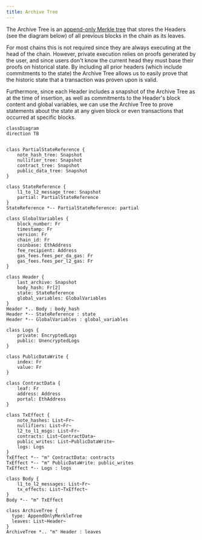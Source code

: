 ```yaml
---
title: Archive Tree
---
```


The Archive Tree is an [append-only Merkle tree](./tree-implementations.md#append-only-merkle-trees) that stores the Headers (see the diagram below) of all previous blocks in the chain as its leaves.

For most chains this is not required since they are always executing at the head of the chain. However, private execution relies on proofs generated by the user, and since users don't know the current head they must base their proofs on historical state. By including all prior headers (which include commitments to the state) the Archive Tree allows us to easily prove that the historic state that a transaction was proven upon is valid.

Furthermore, since each Header includes a snapshot of the Archive Tree as at the time of insertion, as well as commitments to the Header's block content and global variables, we can use the Archive Tree to prove statements about the state at any given block or even transactions that occurred at specific blocks.

<!--
Mike review: some comments on naming:
- `PartialStateReference` is a collection of tree snapshots. A name like `StateTreeSnapshots` would be much clearer, imo. Similarly `StateReference` is also an unclear name imo; "reference" isn't precise enough. I should be able to know from the name what's included in a struct, without asking "What's included in that struct?".
- Why is the message tree snapshot separate from the other trees, in the `StateReference`?
- I'd renaming the data members of `Logs` to `encrypted` and `unencrypted`?
- I suggest removing the "m"s from the diagram, because they require explanation, so will confuse readers, and the nature of a `List` makes them superfluous.
- `l1_to_l2_messages`: List<Fr>`: Since each of these entries is of type `Fr`, are these in fact message hashes? If so, `l1_to_l2_message_hashes` is more correct.
    - We should add some comments below the diagram, to either explain or link to an explanation of how these `l1_to_l2_message_hashes` are computed.
- `l2_to_l1_msgs`
    - Inconsistent `msgs` vs `messages` for `l1_to_l2_messages`. Suggest using `messages` throughout.
    - If these are in fact message hashes, the same comments as I made for `l1_to_l2_messages` directly above would apply.
-->

<!--
Mike review: globals:
Do we have a section which explains globals? (I'm still working my way through the docs). In particular, elaborating on `chain_id` and `version` might be useful. (I've forgotten what the `version` relates to).
-->

<!--
Mike review: body_hash:
What's `body_hash`? What data is included in the preimage of this hash? What hash is used? We should add some precision to how we document hashes, seeking consistency of explanation across all pages. Copying some boilerplate commentary from my review of another section:

We should specify exactly how this hash is computed.
- Details of the hash to use, and a domain separator for the hash. We might not know the final hash that we'll use, but we should propose one, and we should probably also give each hash a name.
    - E.g. `contract_address = contract_address_hash("contract_address".to_field(), version.to_field(), registerer_address.to_field(), etc...)` where `contract_address_hash = pedersen_hash` (for now).
-->

<!--
Mike review: a note on the contract tree:
We'll be removing the contract tree and contract deployment data, in favour of using the nullifier tree to store contract class data and contract instance data, and events to broadcast contract data to the world (see the `contract-deployment` section of these docs for more details (there are still some review comments to be addressed in branch `mc/yp-review-contract-deployment`)).
Therefore, we can probably remove the `contract_tree` and `ContractData` references from the diagram below.
-->

<!-- NOTE: If you're editing this diagram, there will be other diagrams (e.g. in the rollup-circuits / circuits sections) that will need to be updated too. There are also class definitions in other sections which will need to be updated. -->

```mermaid
classDiagram
direction TB


class PartialStateReference {
    note_hash_tree: Snapshot
    nullifier_tree: Snapshot
    contract_tree: Snapshot
    public_data_tree: Snapshot
}

class StateReference {
    l1_to_l2_message_tree: Snapshot
    partial: PartialStateReference
}
StateReference *-- PartialStateReference: partial

class GlobalVariables {
    block_number: Fr
    timestamp: Fr
    version: Fr
    chain_id: Fr
    coinbase: EthAddress
    fee_recipient: Address
    gas_fees.fees_per_da_gas: Fr
    gas_fees.fees_per_l2_gas: Fr
}

class Header {
    last_archive: Snapshot
    body_hash: Fr[2]
    state: StateReference
    global_variables: GlobalVariables
}
Header *.. Body : body_hash
Header *-- StateReference : state
Header *-- GlobalVariables : global_variables

class Logs {
    private: EncryptedLogs
    public: UnencryptedLogs
}

class PublicDataWrite {
    index: Fr
    value: Fr
}

class ContractData {
    leaf: Fr
    address: Address
    portal: EthAddress
}

class TxEffect {
    note_hashes: List~Fr~
    nullifiers: List~Fr~
    l2_to_l1_msgs: List~Fr~
    contracts: List~ContractData~
    public_writes: List~PublicDataWrite~
    logs: Logs
}
TxEffect *-- "m" ContractData: contracts
TxEffect *-- "m" PublicDataWrite: public_writes
TxEffect *-- Logs : logs

class Body {
    l1_to_l2_messages: List~Fr~
    tx_effects: List~TxEffect~
}
Body *-- "m" TxEffect

class ArchiveTree {
  type: AppendOnlyMerkleTree
  leaves: List~Header~
}
ArchiveTree *.. "m" Header : leaves
```

